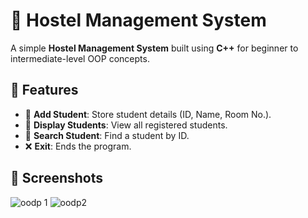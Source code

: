 # 🏨 Hostel Management System

A simple **Hostel Management System** built using **C++** for beginner to intermediate-level OOP concepts.

## 📌 Features
- 📝 **Add Student**: Store student details (ID, Name, Room No.).
- 📜 **Display Students**: View all registered students.
- 🔎 **Search Student**: Find a student by ID.
- ❌ **Exit**: Ends the program.


## 📸 Screenshots
![oodp 1](https://github.com/user-attachments/assets/8efad150-dcf4-445e-a17c-ca0be7d522bf)
![oodp2](https://github.com/user-attachments/assets/1743ef69-28c1-4790-abaa-78cf26a3d1f4)
